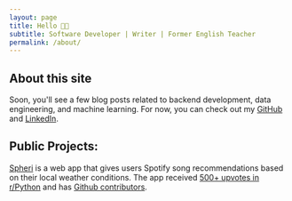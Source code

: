 ```yaml
---
layout: page
title: Hello 👋🏿
subtitle: Software Developer | Writer | Former English Teacher
permalink: /about/
---
```


## About this site

Soon, you'll see a few blog posts related to backend development, data engineering, and machine learning. For now, you can check out my [GitHub](https://github.com/teacherc/) and [LinkedIn](https://www.linkedin.com/in/williams-candace/).

## Public Projects:
[Spheri](http://spheri.app) is a web app that gives users Spotify song recommendations based on their local weather conditions. The app received [500+ upvotes in r/Python](https://www.reddit.com/r/Python/comments/zb6ro9/i_got_laid_off_in_midoctober_and_decided_to_teach/) and has [Github contributors](https://github.com/teacherc/spheri-app).